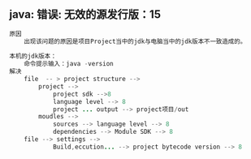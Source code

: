 ## java: 错误: 无效的源发行版：15

```java
原因
    出现该问题的原因是项目Project当中的jdk与电脑当中的jdk版本不一致造成的。
    
本机的jdk版本：
    命令提示输入：java -version
解决
    file  -- > project structure -->
    	project --> 
    		project sdk -->8
    		language level --> 8
    		project ... output --> project项目/out
    	moudles --> 
    		sources --> language level --> 8 
    		dependencies --> Module SDK --> 8
	file --> settings -->
    		Build,eccution... --> project bytecode version --> 8
    
```








































